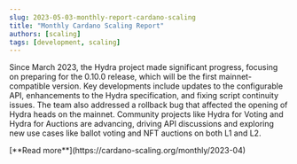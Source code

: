```yaml
---
slug: 2023-05-03-monthly-report-cardano-scaling
title: "Monthly Cardano Scaling Report"
authors: [scaling]
tags: [development, scaling]
---
```

Since March 2023, the Hydra project made significant progress, focusing on preparing for the 0.10.0 release, which will be the first mainnet-compatible version. Key developments include updates to the configurable API, enhancements to the Hydra specification, and fixing script continuity issues. The team also addressed a rollback bug that affected the opening of Hydra heads on the mainnet. Community projects like Hydra for Voting and Hydra for Auctions are advancing, driving API discussions and exploring new use cases like ballot voting and NFT auctions on both L1 and L2.

<div style={{ textAlign: 'right' }}>
 [**Read more**](https://cardano-scaling.org/monthly/2023-04) 
</div>